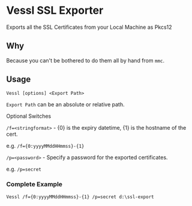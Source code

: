 # Vessl SSL Exporter

Exports all the SSL Certificates from your Local Machine as Pkcs12

## Why

Because you can't be bothered to do them all by hand from `mmc`.

## Usage

`Vessl [options] <Export Path>`

`Export Path` can be an absolute or relative path.

Optional Switches

`/f=<stringformat>` - {0} is the expiry datetime, {1} is the hostname of the cert.

e.g. `/f={0:yyyyMMddHHmmss}-{1}`


`/p=<password>` - Specify a password for the exported certificates.

e.g. `/p=secret`


### Complete Example

`Vessl /f={0:yyyyMMddHHmmss}-{1} /p=secret d:\ssl-export`